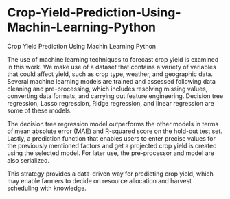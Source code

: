 # Crop-Yield-Prediction-Using-Machin-Learning-Python
Crop Yield Prediction Using Machin Learning Python

The use of machine learning techniques to forecast crop yield is examined in this work. We make use of a dataset that contains a variety of variables that could affect yield, such as crop type, weather, and geographic data. Several machine learning models are trained and assessed following data cleaning and pre-processing, which includes resolving missing values, converting data formats, and carrying out feature engineering. Decision tree regression, Lasso regression, Ridge regression, and linear regression are some of these models.

The decision tree regression model outperforms the other models in terms of mean absolute error (MAE) and R-squared score on the hold-out test set. Lastly, a prediction function that enables users to enter precise values for the previously mentioned factors and get a projected crop yield is created using the selected model. For later use, the pre-processor and model are also serialized.

This strategy provides a data-driven way for predicting crop yield, which may enable farmers to decide on resource allocation and harvest scheduling with knowledge.
